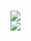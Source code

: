 <h1>
<img src="https://github-readme-stats.vercel.app/api?username=gshukov98&hide_border=true&theme=nord&show_icons=true&count_private=true" />
<br/>
<img src="https://github-readme-stats.vercel.app/api/top-langs/?username=gshukov98&layout=compact&hide_border=true&theme=nord&show_icons=true&count_private=true" />
</h1>
